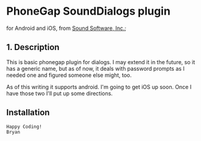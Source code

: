 # PhoneGap SoundDialogs plugin

for Android and iOS, from [Sound Software, Inc.](http://www.sound-software.us);

## 1. Description
This is basic phonegap plugin for dialogs.  I may extend it in the future, so it has a generic name, but as of now, it deals with password prompts as I needed one and figured someone else might, too.  

As of this writing it supports android.  I'm going to get iOS up soon.  Once I have those two I'll put up some directions.


## Installation 

``` You can install the 
Happy Coding!
Bryan 
